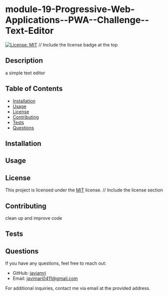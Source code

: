 # module-19-Progressive-Web-Applications--PWA--Challenge--Text-Editor
  
  [![License: MIT](https://img.shields.io/badge/License-MIT-yellow.svg)](https://opensource.org/licenses/MIT) // Include the license badge at the top
  
  ## Description
  a simple text editor
  
  ## Table of Contents
  - [Installation](#installation)
  - [Usage](#usage)
  - [License](#license)
  - [Contributing](#contributing)
  - [Tests](#tests)
  - [Questions](#questions)
  
  ## Installation
  
  
  ## Usage
  
  
  ## License
  This project is licensed under the [MIT](https://opensource.org/licenses/MIT) license. // Include the license section
  
  ## Contributing
  clean up and improve code
  
  ## Tests
  
  
  ## Questions
  If you have any questions, feel free to reach out:
  - GitHub: [javiamri](https://github.com/javiamri)
  - Email: javimari0411@gmail.com
  
  For additional inquiries, contact me via email at the provided address.
  